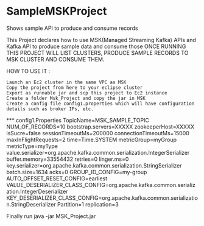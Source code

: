 # SampleMSKProject
Shows sample API to produce and consume records


This Project declares how to use MSK(Managed Streaming Kafka) APIs and Kafka API to produce sample data and consume those
ONCE RUNNING THIS PROJECT WILL LIST CLUSTERS, PRODUCE SAMPLE RECORDS TO MSK CLUSTER AND CONSUME THEM.


HOW TO USE IT :

    Launch an Ec2 cluster in the same VPC as MSK
    Copy the project from here to your eclipse cluster
    Export as runnable jar and scp this project to Ec2 instance
    Create a folder Msk_Project and copy the jar in MSK
    Create a config file config1.properties which will have configuration details such as broker IPs, etc.
    
    
    

*** config1.Properties 
TopicName=MSK_SAMPLE_TOPIC 
NUM_OF_RECORDS=10 
bootstrap.servers=XXXXX
zookeeperHost=XXXXX 
isSucre=false 
sessionTimeoutMs=200000 
connectionTimeoutMs=15000 
maxInFlightRequests=2 
time=Time.SYSTEM 
metricGroup=myGroup 
metricType=myType 
value.serializer=org.apache.kafka.common.serialization.IntegerSerializer 
buffer.memory=33554432 
retries=0 
linger.ms=0 
key.serializer=org.apache.kafka.common.serialization.StringSerializer
batch.size=1634 
acks=0 
GROUP_ID_CONFIG=my-group 
AUTO_OFFSET_RESET_CONFIG=earliest 
VALUE_DESERIALIZER_CLASS_CONFIG=org.apache.kafka.common.serialization.IntegerDeserializer 
KEY_DESERIALIZER_CLASS_CONFIG=org.apache.kafka.common.serialization.StringDeserializer 
Partition=1 
replication=3




Finally run
java -jar MSK_Project.jar
